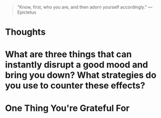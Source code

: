
> \"Know, first, who you are, and then adorn yourself accordingly.\" — Epictetus

# Thoughts

# What are three things that can instantly disrupt a good mood and bring you down? What strategies do you use to counter these effects?

# One Thing You're Grateful For

